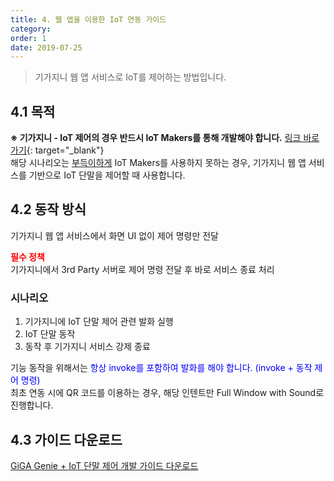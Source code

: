```yaml
---
title: 4. 웹 앱을 이용한 IoT 연동 가이드
category: 
order: 1
date: 2019-07-25
---
```


> 기가지니 웹 앱 서비스로 IoT를 제어하는 방법입니다.

## 4.1 목적

**※ 기가지니 - IoT 제어의 경우 반드시 IoT Makers를 통해 개발해야 합니다.**  [링크 바로가기](<https://apilink.kt.co.kr/api/menu/apiSvcDetail.do?sysId=IOTMAKERS>){: target="_blank"}  
해당 시나리오는 <u>부득이하게</u> IoT Makers를 사용하지 못하는 경우, 기가지니 웹 앱 서비스를 기반으로 IoT 단말을 제어할 때 사용합니다.

## 4.2 동작 방식

기가지니 웹 앱 서비스에서 화면 UI 없이 제어 명령만 전달

**<span style="color:red">필수 정책</span>**  
기가지니에서 3rd Party 서버로 제어 명령 전달 후 바로 서비스 종료 처리

### 시나리오

1. 기가지니에 IoT 단말 제어 관련 발화 실행
2. IoT 단말 동작
3. 동작 후 기가지니 서비스 강제 종료

기능 동작을 위해서는 <span style="color:blue">항상 invoke를 포함하여 발화를 해야 합니다. (invoke + 동작 제어 명령)</span>  
최초 연동 시에 QR 코드를 이용하는 경우, 해당 인텐트만 Full Window with Sound로 진행합니다.

## 4.3 가이드 다운로드

[GiGA Genie + IoT 단말 제어 개발 가이드 다운로드](https://docs.google.com/uc?export=download&id=1hitFPcKVAmOheIpV0O1sqV48HVEj15W1)